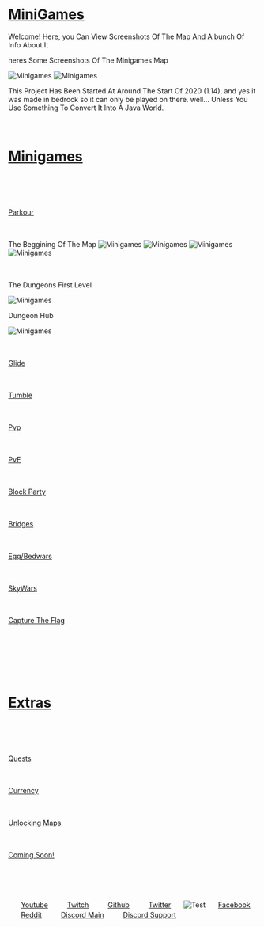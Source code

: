 <h1 style="text-decoration:underline;">MiniGames</h1>
<p>Welcome! Here, you Can View Screenshots Of The Map And A bunch Of Info About It</p>

<p>heres Some Screenshots Of The Minigames Map</p>

<img src="Minigames.PNG" alt="Minigames">
<img src="Minigames2.PNG" alt="Minigames">
<p>This Project Has Been Started At Around The Start Of 2020 (1.14), and yes it was made in bedrock so it can only be played on there.
well... Unless You Use Something To Convert It Into A Java World.</p>

<p>ㅤ</p>

<h1 style="text-decoration:underline;">Minigames</h1>

<p>ㅤ</p>
<p>ㅤ</p>

<p style="text-decoration:underline;">Parkour</p>
<p>ㅤ</p>
<p>The Beggining Of The Map
<img src="Minigames Parkour1.PNG" alt="Minigames">
<img src="MiniGames Parkour2.PNG" alt="Minigames">
<img src="Minigames Parkour3.PNG" alt="Minigames">
<img src="Minigames Parkour4.PNG" alt="Minigames">
<p>ㅤ</p>
<p>The Dungeons First Level</p>
<img src="Minigames Parkour Dungeon1.PNG" alt="Minigames">
<p>Dungeon Hub</p>
<img src="Minigames Parkour Dungeon2.PNG" alt="Minigames">

<p>ㅤ</p>

<p style="text-decoration:underline;">Glide</p>
<p>ㅤ</p>
<p style="text-decoration:underline;">Tumble</p>
<p>ㅤ</p>
<p style="text-decoration:underline;">Pvp</p>
<p>ㅤ</p>
<p style="text-decoration:underline;">PvE</p>
<p>ㅤ</p>
<p style="text-decoration:underline;">Block Party</p>
<p>ㅤ</p>
<p style="text-decoration:underline;">Bridges</p>
<p>ㅤ</p>
<p style="text-decoration:underline;">Egg/Bedwars</p>
<p>ㅤ</p>
<p style="text-decoration:underline;">SkyWars</p>
<p>ㅤ</p>
<p style="text-decoration:underline;">Capture The Flag</p>

<p>ㅤ</p>
<p>ㅤ</p>
<p>ㅤ</p>

<h1 style="text-decoration:underline;">Extras</h1>
<p>ㅤ</p>
<p>ㅤ</p>
<p style="text-decoration:underline;">Quests</p>
<p>ㅤ</p>
<p style="text-decoration:underline;">Currency</p>
<p>ㅤ</p>
<p style="text-decoration:underline;">Unlocking Maps</p>
<p>ㅤ</p>
<p style="text-decoration:underline;">Coming Soon!</p>

<p>ㅤ</p>
<p>ㅤ</p>

<p>ㅤㅤ<a href="https://www.youtube.com/channel/UCIaUjRKg92Df9VeBxrXjv5A">Youtube</a>ㅤㅤㅤ<a href="https://twitch.tv/tech_g4mer">Twitch</a>ㅤㅤㅤ<a href="https://github.com/TechG4mer">Github</a>ㅤㅤㅤ<a href="https://twitter.com/tech_g4mer">Twitter</a>ㅤㅤ<img src="favicon-32x32.png" alt="Test">ㅤㅤ<a href="https://www.facebook.com/Tech-Gang-102858845215452">Facebook</a>ㅤㅤㅤ<a href="https://www.reddit.com/user/TechGamer_YT">Reddit</a>ㅤㅤㅤ<a href="https://discord.gg/bVH2kUEfnv">Discord Main</a>ㅤㅤㅤ<a href="https://discord.gg/97C2v9rNVt">Discord Support</a>ㅤㅤㅤ</p>

